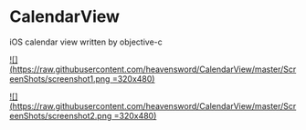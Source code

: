 CalendarView
============

iOS calendar view written by objective-c

[![](https://raw.githubusercontent.com/heavensword/CalendarView/master/ScreenShots/screenshot1.png =320x480)](https://raw.githubusercontent.com/heavensword/CalendarView/master/ScreenShots/screenshot1.png)

[![](https://raw.githubusercontent.com/heavensword/CalendarView/master/ScreenShots/screenshot2.png =320x480)](https://raw.githubusercontent.com/heavensword/CalendarView/master/ScreenShots/screenshot2.png)

